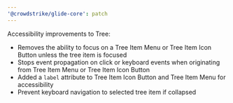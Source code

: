 ```yaml
---
'@crowdstrike/glide-core': patch
---
```


Accessibility improvements to Tree:

- Removes the ability to focus on a Tree Item Menu or Tree Item Icon Button unless the tree item is focused
- Stops event propagation on click or keyboard events when originating from Tree Item Menu or Tree Item Icon Button
- Added a `label` attribute to Tree Item Icon Button and Tree Item Menu for accessibility
- Prevent keyboard navigation to selected tree item if collapsed
